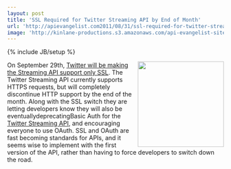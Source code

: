 ```yaml
---
layout: post
title: 'SSL Required for Twitter Streaming API by End of Month'
url: 'http://apievangelist.com2011/08/31/ssl-required-for-twitter-streaming-api-by-end-of-month/'
image: 'http://kinlane-productions.s3.amazonaws.com/api-evangelist-site/blog/Twitter-Logo.jpg'
---
```

{% include JB/setup %}
<img src="http://kinlane-productions.s3.amazonaws.com/Twitter-Logo.jpg"  width="200" align="right" />On September 29th, <a title="Twitter will be making the Streaming API support only SSL" href="https://dev.twitter.com/blog/streaming-api-turning-ssl-only-september-29th">Twitter will be making the Streaming API support only SSL</a>. The Twitter Streaming API currently supports HTTPS requests, but will completely discontinue HTTP support by the end of the month.
Along with the SSL switch they are letting developers know they will also be eventuallydeprecatingBasic Auth for the <a title="Twitter Streaming API" href="https://dev.twitter.com/docs/streaming-api">Twitter Streaming API</a>, and encouraging everyone to use OAuth.
SSL and OAuth are fast becoming standards for APIs, and it seems wise to implement with the first version of the API, rather than having to force developers to switch down the road.
